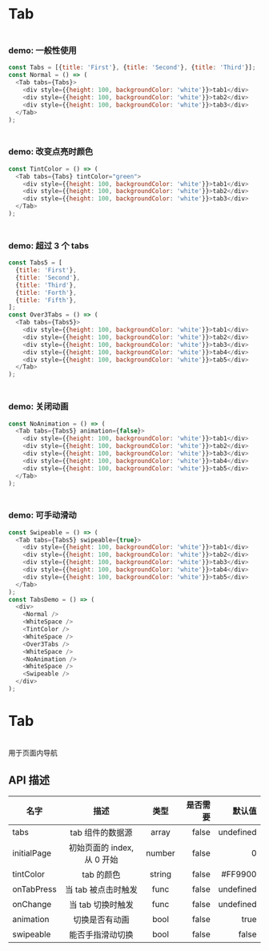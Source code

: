 # Tab

### <br/> demo: 一般性使用<br/>

```js
const Tabs = [{title: 'First'}, {title: 'Second'}, {title: 'Third'}];
const Normal = () => (
  <Tab tabs={Tabs}>
    <div style={{height: 100, backgroundColor: 'white'}}>tab1</div>
    <div style={{height: 100, backgroundColor: 'white'}}>tab2</div>
    <div style={{height: 100, backgroundColor: 'white'}}>tab3</div>
  </Tab>
);
```

### <br/> demo: 改变点亮时颜色<br/>

```js
const TintColor = () => (
  <Tab tabs={Tabs} tintColor="green">
    <div style={{height: 100, backgroundColor: 'white'}}>tab1</div>
    <div style={{height: 100, backgroundColor: 'white'}}>tab2</div>
    <div style={{height: 100, backgroundColor: 'white'}}>tab3</div>
  </Tab>
);
```

### <br/> demo: 超过 3 个 tabs<br/>

```js
const Tabs5 = [
  {title: 'First'},
  {title: 'Second'},
  {title: 'Third'},
  {title: 'Forth'},
  {title: 'Fifth'},
];
const Over3Tabs = () => (
  <Tab tabs={Tabs5}>
    <div style={{height: 100, backgroundColor: 'white'}}>tab1</div>
    <div style={{height: 100, backgroundColor: 'white'}}>tab2</div>
    <div style={{height: 100, backgroundColor: 'white'}}>tab3</div>
    <div style={{height: 100, backgroundColor: 'white'}}>tab4</div>
    <div style={{height: 100, backgroundColor: 'white'}}>tab5</div>
  </Tab>
);
```

### <br/> demo: 关闭动画<br/>

```js
const NoAnimation = () => (
  <Tab tabs={Tabs5} animation={false}>
    <div style={{height: 100, backgroundColor: 'white'}}>tab1</div>
    <div style={{height: 100, backgroundColor: 'white'}}>tab2</div>
    <div style={{height: 100, backgroundColor: 'white'}}>tab3</div>
    <div style={{height: 100, backgroundColor: 'white'}}>tab4</div>
    <div style={{height: 100, backgroundColor: 'white'}}>tab5</div>
  </Tab>
);
```

### <br/> demo: 可手动滑动<br/>

```js
const Swipeable = () => (
  <Tab tabs={Tabs5} swipeable={true}>
    <div style={{height: 100, backgroundColor: 'white'}}>tab1</div>
    <div style={{height: 100, backgroundColor: 'white'}}>tab2</div>
    <div style={{height: 100, backgroundColor: 'white'}}>tab3</div>
    <div style={{height: 100, backgroundColor: 'white'}}>tab4</div>
    <div style={{height: 100, backgroundColor: 'white'}}>tab5</div>
  </Tab>
);
const TabsDemo = () => (
  <div>
    <Normal />
    <WhiteSpace />
    <TintColor />
    <WhiteSpace />
    <Over3Tabs />
    <WhiteSpace />
    <NoAnimation />
    <WhiteSpace />
    <Swipeable />
  </div>
);
```

# Tab

<br/> 用于页面内导航<br/>

## API 描述

| 名字        |            描述             |  类型  | 是否需要 |    默认值 |
| ----------- | :-------------------------: | :----: | -------: | --------: |
| tabs        |      tab 组件的数据源       | array  |    false | undefined |
| initialPage | 初始页面的 index, 从 0 开始 | number |    false |         0 |
| tintColor   |         tab 的颜色          | string |    false |   #FF9900 |
| onTabPress  |     当 tab 被点击时触发     |  func  |    false | undefined |
| onChange    |      当 tab 切换时触发      |  func  |    false | undefined |
| animation   |       切换是否有动画        |  bool  |    false |      true |
| swipeable   |      能否手指滑动切换       |  bool  |    false |     false |
